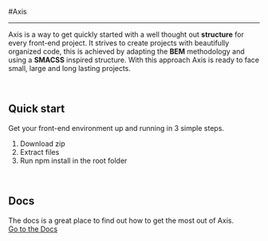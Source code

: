 #Axis
***

Axis is a way to get quickly started with a well thought out **structure** for every front-end project. It strives to create projects with beautifully organized code, this is achieved by adapting the **BEM** methodology and using a **SMACSS** inspired structure. With this approach Axis is ready to face small, large and long lasting projects.

<br>

## Quick start
Get your front-end environment up and running in 3 simple steps.

1. Download zip 
2. Extract files
3. Run npm install in the root folder

<br>

## Docs
The docs is a great place to find out how to get the most out of Axis.
<br>
[Go to the Docs](https://github.com/MartijnKeesmaat/Project-Axis/wiki)


<br>
<br>
